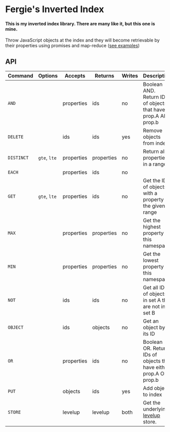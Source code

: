 # Fergie's Inverted Index
#### This is my inverted index library. There are many like it, but this one is mine.

Throw JavaScript objects at the index and they will become retrievable by their properties using promises and map-reduce ([see examples](https://github.com/fergiemcdowall/fergies-inverted-index/tree/master/test))


## API

Command   | Options      | Accepts    | Returns    | Writes | Description
--------- | ------------ | ---------- | ---------- | ------ | -----------
`AND`     |              | properties | ids        | no     | Boolean AND. Return IDs of objects that have prop.A AND prop.b
`DELETE`  |              | ids        | ids        | yes    | Remove objects from index
`DISTINCT`| `gte`, `lte` | properties | properties | no     | Return all properties in a range.
`EACH`    |              | properties | ids        | no     | 
`GET`     | `gte`, `lte` | properties | ids        | no     | Get the IDs of objects with a property in the given range
`MAX`     |              | properties | properties | no     | Get the highest property in this namespace
`MIN`     |              | properties | properties | no     | Get the lowest property in this namespace
`NOT`     |              | ids        | ids        | no     | Get all IDs of objects in set A that are not in set B
`OBJECT`  |              | ids        | objects    | no     | Get an object by its ID
`OR`      |              | properties | ids        | no     | Boolean OR. Return IDs of objects that have either prop.A OR prop.b
`PUT`     |              | objects    | ids        | yes    | Add objects to index
`STORE`   |              | levelup    | levelup    | both   | Get the underlying [levelup](https://github.com/Level/levelup) store.
